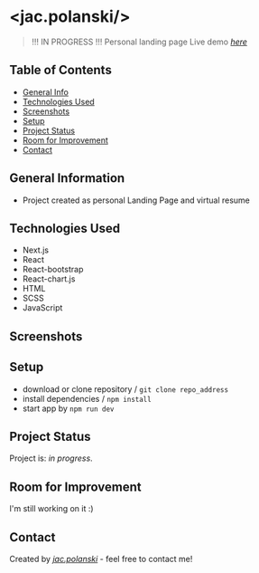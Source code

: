 
# <jac.polanski/>
> !!! IN PROGRESS  !!!
> Personal landing page
> Live demo [_here_](https://jacpolanski.github.io/CrazeFeatures/)

## Table of Contents
* [General Info](#general-information)
* [Technologies Used](#technologies-used)
* [Screenshots](#screenshots)
* [Setup](#setup)
* [Project Status](#project-status)
* [Room for Improvement](#room-for-improvement)
* [Contact](#contact)



## General Information
- Project created as personal Landing Page and virtual resume


## Technologies Used
- Next.js
- React
- React-bootstrap
- React-chart.js
- HTML
- SCSS
- JavaScript


## Screenshots

[//]: # (![1]&#40;./screenshots/1.png&#41;)


## Setup
- download or clone repository / `git clone repo_address`
- install dependencies / `npm install`
- start app by `npm run dev`


## Project Status
Project is: _in progress_.

[//]: # (Assumed learning task completed.)


## Room for Improvement
I'm still working on it :)

## Contact
Created by [_jac.polanski_](https://www.linkedin.com/in/polanski-jacek/) - feel free to contact me!